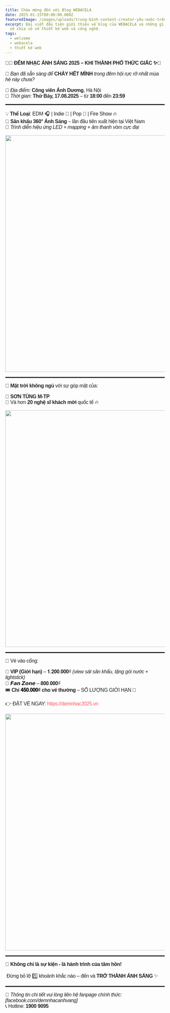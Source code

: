 ```yaml
---
title: Chào mừng đến với Blog WEBACELA
date: 2025-01-15T00:00:00.000Z
featuredImage: /images/uploads/trung-bình-content-creator-yêu-nước-trên-facebook-v0-s6w3geeqbkmf1.webp
excerpt: Bài viết đầu tiên giới thiệu về blog của WEBACELA và những gì chúng tôi
  sẽ chia sẻ về thiết kế web và công nghệ.
tags:
  - welcome
  - webacela
  - thiết kế web
---
```

<p data-start="310" data-end="370" style="margin-bottom: 1rem; color: rgb(33, 33, 33); font-family: &quot;Source Sans Pro&quot;, sans-serif; font-size: 16px; letter-spacing: -0.4px;">🎊✨&nbsp;<span data-start="314" data-end="370" style="font-weight: bolder;">ĐÊM NHẠC ÁNH SÁNG 2025 – KHI THÀNH PHỐ THỨC GIẤC ✨🎊</span></p><p data-start="372" data-end="458" style="margin-bottom: 1rem; color: rgb(33, 33, 33); font-family: &quot;Source Sans Pro&quot;, sans-serif; font-size: 16px; letter-spacing: -0.4px;">🌆&nbsp;<em data-start="375" data-end="395">Bạn đã sẵn sàng để</em>&nbsp;<span data-start="396" data-end="413" style="font-weight: bolder;">CHÁY HẾT MÌNH</span>&nbsp;<em data-start="414" data-end="458">trong đêm hội rực rỡ nhất mùa hè này chưa?</em></p><p data-start="460" data-end="585" style="margin-bottom: 1rem; color: rgb(33, 33, 33); font-family: &quot;Source Sans Pro&quot;, sans-serif; font-size: 16px; letter-spacing: -0.4px;">📍&nbsp;<em data-start="463" data-end="473">Địa điểm</em>:&nbsp;<span data-start="475" data-end="498" style="font-weight: bolder;">Công viên Ánh Dương</span>, Hà Nội<br data-start="514" data-end="517">📅&nbsp;<em data-start="520" data-end="531">Thời gian</em>:&nbsp;<span data-start="533" data-end="556" style="font-weight: bolder;">Thứ Bảy, 17.08.2025</span>&nbsp;– từ&nbsp;<span data-start="562" data-end="571" style="font-weight: bolder;">18:00</span>&nbsp;đến&nbsp;<span data-start="576" data-end="585" style="font-weight: bolder;">23:59</span></p><hr data-start="587" data-end="590" style="box-sizing: content-box; height: 0px; overflow: visible; margin-top: 1rem; margin-bottom: 1rem; border-right: 0px; border-bottom: 0px; border-left: 0px; border-image: initial; border-top-style: solid; border-top-color: rgba(0, 0, 0, 0.1); color: rgb(33, 33, 33); font-family: &quot;Source Sans Pro&quot;, sans-serif; letter-spacing: -0.4px;"><p data-start="592" data-end="794" style="margin-bottom: 1rem; color: rgb(33, 33, 33); font-family: &quot;Source Sans Pro&quot;, sans-serif; font-size: 16px; letter-spacing: -0.4px;">💡&nbsp;<span style="font-weight: bolder;">Thể Loại</span>: EDM 🎧 | Indie 🎸 | Pop 🎤 | Fire Show 🔥<br data-start="660" data-end="663">🧨&nbsp;<span data-start="666" data-end="692" style="font-weight: bolder;">Sân khấu 360° Ánh Sáng</span>&nbsp;– lần đầu tiên xuất hiện tại Việt Nam<br data-start="730" data-end="733">🎥&nbsp;<em data-start="736" data-end="794">Trình diễn hiệu ứng LED + mapping + âm thanh vòm cực đại</em></p><p data-start="592" data-end="794" style="margin-bottom: 1rem; color: rgb(33, 33, 33); font-family: &quot;Source Sans Pro&quot;, sans-serif; font-size: 16px; letter-spacing: -0.4px;"><img src="https://stu.sgp1.digitaloceanspaces.com/comeup/ajaxs/312351bff07989769097660a56395065/pxAUfm1753775509r5cs0k.png" data-filename="ss27" style="vertical-align: middle; border-style: none; width: 745px;"><em data-start="736" data-end="794"><br></em></p><hr data-start="796" data-end="799" style="box-sizing: content-box; height: 0px; overflow: visible; margin-top: 1rem; margin-bottom: 1rem; border-right: 0px; border-bottom: 0px; border-left: 0px; border-image: initial; border-top-style: solid; border-top-color: rgba(0, 0, 0, 0.1); color: rgb(33, 33, 33); font-family: &quot;Source Sans Pro&quot;, sans-serif; letter-spacing: -0.4px;"><p data-start="801" data-end="867" style="margin-bottom: 1rem; color: rgb(33, 33, 33); font-family: &quot;Source Sans Pro&quot;, sans-serif; font-size: 16px; letter-spacing: -0.4px;">🧡&nbsp;<span style="font-weight: bolder;">Mặt trời không ngủ</span>&nbsp;với sự góp mặt của:</p><p data-start="869" data-end="969" style="margin-bottom: 1rem; color: rgb(33, 33, 33); font-family: &quot;Source Sans Pro&quot;, sans-serif; font-size: 16px; letter-spacing: -0.4px;">🌟&nbsp;<span data-start="872" data-end="889" style="font-weight: bolder;">SƠN TÙNG M-TP</span><br data-start="921" data-end="924">🌟 Và hơn&nbsp;<span data-start="934" data-end="958" style="font-weight: bolder;">20 nghệ sĩ khách mời</span>&nbsp;quốc tế 🔥</p><p data-start="869" data-end="969" style="margin-bottom: 1rem; color: rgb(33, 33, 33); font-family: &quot;Source Sans Pro&quot;, sans-serif; font-size: 16px; letter-spacing: -0.4px;"><img src="https://stu.sgp1.digitaloceanspaces.com/comeup/ajaxs/312351bff07989769097660a56395065/A6ltNl1753775458xfUrDi.png" data-filename="ss100" style="vertical-align: middle; border-style: none; width: 745px;"><br></p><hr data-start="971" data-end="974" style="box-sizing: content-box; height: 0px; overflow: visible; margin-top: 1rem; margin-bottom: 1rem; border-right: 0px; border-bottom: 0px; border-left: 0px; border-image: initial; border-top-style: solid; border-top-color: rgba(0, 0, 0, 0.1); color: rgb(33, 33, 33); font-family: &quot;Source Sans Pro&quot;, sans-serif; letter-spacing: -0.4px;"><p data-start="976" data-end="991" style="margin-bottom: 1rem; color: rgb(33, 33, 33); font-family: &quot;Source Sans Pro&quot;, sans-serif; font-size: 16px; letter-spacing: -0.4px;">🎫 Vé vào cổng:</p><p data-start="993" data-end="1196" style="margin-bottom: 1rem; color: rgb(33, 33, 33); font-family: &quot;Source Sans Pro&quot;, sans-serif; font-size: 16px; letter-spacing: -0.4px;">💎&nbsp;<span data-start="996" data-end="1014" style="font-weight: bolder;">VIP (Giới hạn)</span>&nbsp;– 𝟏.𝟐𝟎𝟎.𝟎𝟎𝟎₫&nbsp;<em data-start="1035" data-end="1084">(view sát sân khấu, tặng gói nước + lightstick)</em><br data-start="1084" data-end="1087">💖&nbsp;<span data-start="1090" data-end="1109" style="font-weight: bolder;">𝙁𝙖𝙣 𝙕𝙤𝙣𝙚</span>&nbsp;– 𝟖𝟎𝟎.𝟎𝟎𝟎₫<br data-start="1126" data-end="1129">🎟️&nbsp;<span data-start="1133" data-end="1173" style="font-weight: bolder;">Chỉ 𝟒𝟓𝟎.𝟎𝟎𝟎₫ cho vé thường</span>&nbsp;– SỐ LƯỢNG GIỚI HẠN 🎯</p><p data-start="1198" data-end="1262" style="margin-bottom: 1rem; color: rgb(33, 33, 33); font-family: &quot;Source Sans Pro&quot;, sans-serif; font-size: 16px; letter-spacing: -0.4px;">👉 ĐẶT VÉ NGAY:&nbsp;<a href="https://demnhac2025.vn/" target="_blank" style="transition: 0.2s ease-out; color: rgb(255, 88, 93) !important; text-decoration: none !important; outline: none !important;">https://demnhac2025.vn</a><a data-start="1214" data-end="1262" rel="noopener" target="_new" style="color: inherit; text-decoration: none; transition: 0.2s ease-out; outline: none !important;"></a></p><p data-start="1198" data-end="1262" style="margin-bottom: 1rem; color: rgb(33, 33, 33); font-family: &quot;Source Sans Pro&quot;, sans-serif; font-size: 16px; letter-spacing: -0.4px;"><img src="https://stu.sgp1.digitaloceanspaces.com/comeup/ajaxs/312351bff07989769097660a56395065/image.png" data-filename="ss28" style="vertical-align: middle; border-style: none; width: 745px;"><br></p><hr data-start="1264" data-end="1267" style="box-sizing: content-box; height: 0px; overflow: visible; margin-top: 1rem; margin-bottom: 1rem; border-right: 0px; border-bottom: 0px; border-left: 0px; border-image: initial; border-top-style: solid; border-top-color: rgba(0, 0, 0, 0.1); color: rgb(33, 33, 33); font-family: &quot;Source Sans Pro&quot;, sans-serif; letter-spacing: -0.4px;"><p data-start="1269" data-end="1379" style="margin-bottom: 1rem; color: rgb(33, 33, 33); font-family: &quot;Source Sans Pro&quot;, sans-serif; font-size: 16px; letter-spacing: -0.4px;">🌈&nbsp;<span data-start="1272" data-end="1377" style="font-weight: bolder;">Không chỉ là sự kiện - là hành trình của tâm hồn!</span></p><p data-start="1381" data-end="1448" style="margin-bottom: 1rem; color: rgb(33, 33, 33); font-family: &quot;Source Sans Pro&quot;, sans-serif; font-size: 16px; letter-spacing: -0.4px;">&nbsp;Đừng bỏ lỡ 1️⃣ khoảnh khắc nào – đến và&nbsp;<span data-start="1424" data-end="1446" style="font-weight: bolder;">TRỞ THÀNH ÁNH SÁNG</span>&nbsp;✨</p><hr data-start="1450" data-end="1453" style="box-sizing: content-box; height: 0px; overflow: visible; margin-top: 1rem; margin-bottom: 1rem; border-right: 0px; border-bottom: 0px; border-left: 0px; border-image: initial; border-top-style: solid; border-top-color: rgba(0, 0, 0, 0.1); color: rgb(33, 33, 33); font-family: &quot;Source Sans Pro&quot;, sans-serif; letter-spacing: -0.4px;"><p style="margin-bottom: 1rem; color: rgb(33, 33, 33); font-family: &quot;Source Sans Pro&quot;, sans-serif; font-size: 16px; letter-spacing: -0.4px;"></p><p data-start="1455" data-end="1573" style="margin-bottom: 1rem; color: rgb(33, 33, 33); font-family: &quot;Source Sans Pro&quot;, sans-serif; font-size: 16px; letter-spacing: -0.4px;">📌&nbsp;<em data-start="1458" data-end="1545">Thông tin chi tiết vui lòng liên hệ fanpage chính thức: [facebook.com/demnhacanhvang]</em><br data-start="1545" data-end="1548">📞 Hotline:&nbsp;<span data-start="1560" data-end="1573" style="font-weight: bolder;">1900 9095</span></p>
